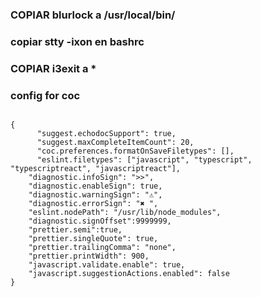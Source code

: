 ### COPIAR blurlock a /usr/local/bin/
### copiar stty -ixon en bashrc
### COPIAR i3exit a *
### config for coc
```

{
	  "suggest.echodocSupport": true,
	  "suggest.maxCompleteItemCount": 20,
	  "coc.preferences.formatOnSaveFiletypes": [],
	  "eslint.filetypes": ["javascript", "typescript", "typescriptreact", "javascriptreact"],
    "diagnostic.infoSign": ">>",
    "diagnostic.enableSign": true,
    "diagnostic.warningSign": "⚠",
    "diagnostic.errorSign": "✖ ",
    "eslint.nodePath": "/usr/lib/node_modules",
    "diagnostic.signOffset":9999999,
    "prettier.semi":true,
    "prettier.singleQuote": true,
    "prettier.trailingComma": "none",
    "prettier.printWidth": 900,
    "javascript.validate.enable": true,
    "javascript.suggestionActions.enabled": false
}
``` 
